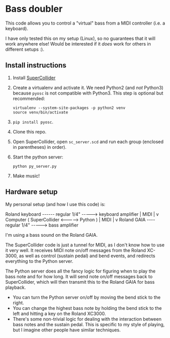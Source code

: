 # Bass doubler
This code allows you to control a "virtual" bass from a MIDI controller (i.e. a
keyboard).

I have only tested this on my setup (Linux), so no guarantees that it will work
anywhere else! Would be interested if it _does_ work for others in different
setups :).

## Install instructions
1.  Install [SuperCollider](https://supercollider.github.io/)

2.  Create a virtualenv and activate it. We need Python2 (and _not_ Python3)
    because `pyosc` is not compatible with Python3. This step is optional but
    recommended:

    ```
    virtualenv --system-site-packages -p python2 venv
    source venv/bin/activate
    ```

3.  `pip install pyosc`.

4.  Clone this repo.

5.  Open SuperCollider, open `sc_server.scd` and run each group (enclosed in
    parentheses) in order).

6.  Start the python server: 

    ```
    python py_server.py
    ```

7.  Make music!


## Hardware setup

My personal setup (and how I use this code) is: 

Roland keyboard ------ regular 1/4" -----> keyboard amplifier
              |
            MIDI
              |
              v
         Computer ( SuperCollider <-----> Python )
              |
            MIDI
              |
              v
      Roland GAIA ---- regular 1/4" -----> bass amplifier

I'm using a bass sound on the Roland GAIA.

The SuperCollider code is just a tunnel for MIDI, as I don't know how to use it
very well.  It receives MIDI note on/off messages from the Roland XC-3000, as
well as control (sustain pedal) and bend events, and redirects everything to
the Python server.

The Python server does all the fancy logic for figuring when to play the bass
note and for how long. It will send note on/off messages back to SuperCollider,
which will then transmit this to the Roland GAIA for bass playback.

*   You can turn the Python server on/off by moving the bend stick to the right.
*   You can change the highest bass note by holding the bend stick to the left
    and hitting a key on the Roland XC3000.
*   There's some non-trivial logic for dealing with the interaction between
    bass notes and the sustain pedal. This is specific to my style of playing,
    but I imagine other people have similar techniques.

